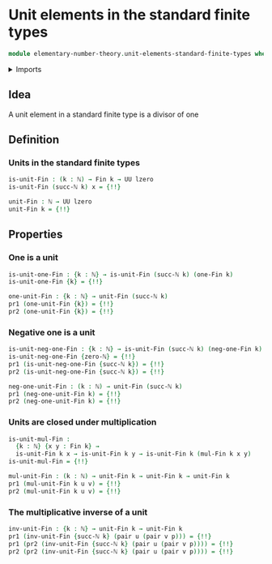 # Unit elements in the standard finite types

```agda
module elementary-number-theory.unit-elements-standard-finite-types where
```

<details><summary>Imports</summary>

```agda
open import elementary-number-theory.congruence-natural-numbers
open import elementary-number-theory.distance-natural-numbers
open import elementary-number-theory.divisibility-standard-finite-types
open import elementary-number-theory.modular-arithmetic-standard-finite-types
open import elementary-number-theory.multiplication-natural-numbers
open import elementary-number-theory.natural-numbers
open import elementary-number-theory.squares-natural-numbers

open import foundation.action-on-identifications-functions
open import foundation.dependent-pair-types
open import foundation.identity-types
open import foundation.universe-levels

open import univalent-combinatorics.standard-finite-types
```

</details>

## Idea

A unit element in a standard finite type is a divisor of one

## Definition

### Units in the standard finite types

```agda
is-unit-Fin : (k : ℕ) → Fin k → UU lzero
is-unit-Fin (succ-ℕ k) x = {!!}

unit-Fin : ℕ → UU lzero
unit-Fin k = {!!}
```

## Properties

### One is a unit

```agda
is-unit-one-Fin : {k : ℕ} → is-unit-Fin (succ-ℕ k) (one-Fin k)
is-unit-one-Fin {k} = {!!}

one-unit-Fin : {k : ℕ} → unit-Fin (succ-ℕ k)
pr1 (one-unit-Fin {k}) = {!!}
pr2 (one-unit-Fin {k}) = {!!}
```

### Negative one is a unit

```agda
is-unit-neg-one-Fin : {k : ℕ} → is-unit-Fin (succ-ℕ k) (neg-one-Fin k)
is-unit-neg-one-Fin {zero-ℕ} = {!!}
pr1 (is-unit-neg-one-Fin {succ-ℕ k}) = {!!}
pr2 (is-unit-neg-one-Fin {succ-ℕ k}) = {!!}

neg-one-unit-Fin : (k : ℕ) → unit-Fin (succ-ℕ k)
pr1 (neg-one-unit-Fin k) = {!!}
pr2 (neg-one-unit-Fin k) = {!!}
```

### Units are closed under multiplication

```agda
is-unit-mul-Fin :
  {k : ℕ} {x y : Fin k} →
  is-unit-Fin k x → is-unit-Fin k y → is-unit-Fin k (mul-Fin k x y)
is-unit-mul-Fin = {!!}

mul-unit-Fin : (k : ℕ) → unit-Fin k → unit-Fin k → unit-Fin k
pr1 (mul-unit-Fin k u v) = {!!}
pr2 (mul-unit-Fin k u v) = {!!}
```

### The multiplicative inverse of a unit

```agda
inv-unit-Fin : {k : ℕ} → unit-Fin k → unit-Fin k
pr1 (inv-unit-Fin {succ-ℕ k} (pair u (pair v p))) = {!!}
pr1 (pr2 (inv-unit-Fin {succ-ℕ k} (pair u (pair v p)))) = {!!}
pr2 (pr2 (inv-unit-Fin {succ-ℕ k} (pair u (pair v p)))) = {!!}
```
